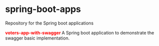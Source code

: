 # spring-boot-apps
Repository for the Spring boot applications



<b style='color:red'> voters-app-with-swagger </b>
A Spring boot application to demonstrate the swagger basic implementation.